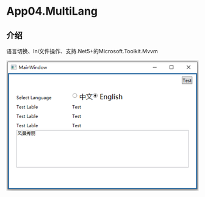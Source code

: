 # App04.MultiLang

## 介绍

语言切换、Ini文件操作、支持.Net5+的Microsoft.Toolkit.Mvvm

![演示效果](./Assets/192529.png)
